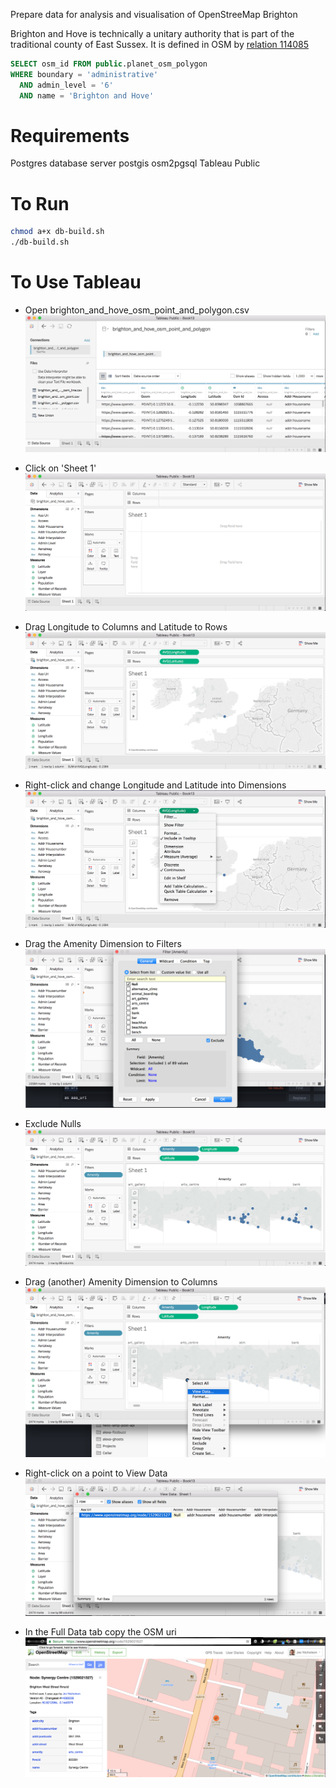 Prepare data for analysis and visualisation of OpenStreeMap Brighton

Brighton and Hove is technically a unitary authority that is part of the
traditional county of East Sussex.
It is defined in OSM by [relation 114085]( https://www.openstreetmap.org/relation/114085)

```sql
SELECT osm_id FROM public.planet_osm_polygon
WHERE boundary = 'administrative'
  AND admin_level = '6'
  AND name = 'Brighton and Hove'
```

Requirements
============
Postgres database server
postgis
osm2pgsql
Tableau Public

To Run
======
```sh
chmod a+x db-build.sh
./db-build.sh
```

To Use Tableau
==============
* Open brighton_and_hove_osm_point_and_polygon.csv
![Open brighton_and_hove_osm_point_and_polygon.csv](Screen%20Shot%202018-05-23%20at%205.18.55%20pm.png)

* Click on 'Sheet 1'
![Click on 'Sheet 1'](Screen%20Shot%202018-05-23%20at%205.19.19%20pm.png)

* Drag Longitude to Columns and Latitude to Rows
![Drag Longitude to Columns and Latitude to Rows](Screen%20Shot%202018-05-23%20at%205.19.39%20pm.png)

* Right-click and change Longitude and Latitude into Dimensions
![Right-click and change Longitude and Latitude into Dimensions](Screen%20Shot%202018-05-23%20at%205.19.57%20pm.png)

* Drag the Amenity Dimension to Filters
![Drag the Amenity Dimension to Filters](Screen%20Shot%202018-05-23%20at%205.20.36%20pm.png)

* Exclude Nulls
![Exclude Nulls](Screen%20Shot%202018-05-23%20at%205.21.06%20pm.png)

* Drag (another) Amenity Dimension to Columns
![Drag (another) Amenity Dimension to Columns](Screen%20Shot%202018-05-23%20at%205.24.11%20pm.png)

* Right-click on a point to View Data
![Right-click on a point to View Data](Screen%20Shot%202018-05-23%20at%205.24.27%20pm.png)

* In the Full Data tab copy the OSM uri
![In the Full Data tab copy the OSM uri](Screen%20Shot%202018-05-23%20at%205.24.47%20pm.png)
